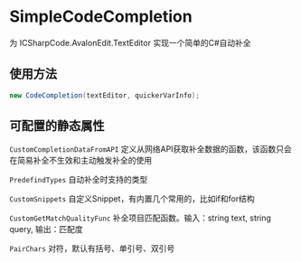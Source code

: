 # SimpleCodeCompletion
为 ICSharpCode.AvalonEdit.TextEditor 实现一个简单的C#自动补全

## 使用方法

```csharp
new CodeCompletion(textEditor, quickerVarInfo);
```

## 可配置的静态属性

`CustomCompletionDataFromAPI` 定义从网络API获取补全数据的函数，该函数只会在简易补全不生效和主动触发补全的使用

`PredefindTypes` 自动补全时支持的类型

`CustomSnippets` 自定义Snippet，有内置几个常用的，比如if和for结构

`CustomGetMatchQualityFunc` 补全项目匹配函数。输入：string text, string query, 输出：匹配度

`PairChars` 对符，默认有括号、单引号、双引号
